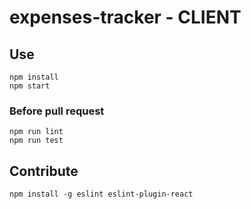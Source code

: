 
# expenses-tracker - CLIENT

## Use

```
npm install
npm start
```

### Before pull request
```
npm run lint
npm run test
```

## Contribute

```
npm install -g eslint eslint-plugin-react
```
